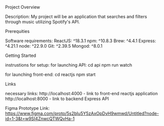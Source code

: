 Project Overview

Description:
My project will be an application that searches and filters through music utilizing Spotify's API.

Prerequities

Software requirements:
ReactJS: ^18.3.1
npm: ^10.8.3
Brew: ^4.4.1
Express: ^4.21.1
node: ^22.9.0
Git: ^2.39.5
Mongod: ^8.0.1

Getting Started

instrustions for setup:
for launching API:
cd api
npm run watch

for launching front-end:
cd reactjs
npm start

Links

necessary links:
http://localhost:4000 - link to front-end reactjs application
http://localhost:8000 - link to backend Express API

Figma Prototype Link:
https://www.figma.com/proto/5s2bIu5Y5zAxOpDvH9wmwd/Untitled?node-id=1-3&t=w9SI4ZnwcQTWQvHa-1
